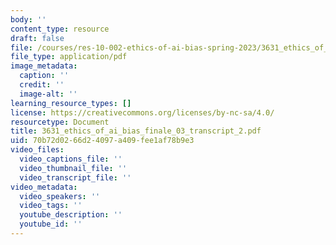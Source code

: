```yaml
---
body: ''
content_type: resource
draft: false
file: /courses/res-10-002-ethics-of-ai-bias-spring-2023/3631_ethics_of_ai_bias_finale_03_transcript_2.pdf
file_type: application/pdf
image_metadata:
  caption: ''
  credit: ''
  image-alt: ''
learning_resource_types: []
license: https://creativecommons.org/licenses/by-nc-sa/4.0/
resourcetype: Document
title: 3631_ethics_of_ai_bias_finale_03_transcript_2.pdf
uid: 70b72d02-66d2-4097-a409-fee1af78b9e3
video_files:
  video_captions_file: ''
  video_thumbnail_file: ''
  video_transcript_file: ''
video_metadata:
  video_speakers: ''
  video_tags: ''
  youtube_description: ''
  youtube_id: ''
---
```


